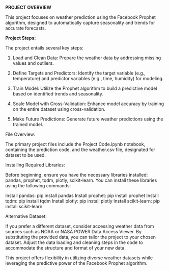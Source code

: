 <b>PROJECT OVERVIEW</b>

This project focuses on weather prediction using the Facebook Prophet algorithm, designed to automatically capture seasonality and trends for accurate forecasts.

<b>Project Steps:</b>

The project entails several key steps:

1. Load and Clean Data: Prepare the weather data by addressing missing values and outliers.

2. Define Targets and Predictors: Identify the target variable (e.g., temperature) and predictor variables (e.g., time, humidity) for modeling.

3. Train Model: Utilize the Prophet algorithm to build a predictive model based on identified trends and seasonality.

4. Scale Model with Cross-Validation: Enhance model accuracy by training on the entire dataset using cross-validation.

5. Make Future Predictions: Generate future weather predictions using the trained model.

File Overview:

The primary project files include the Project Code.ipynb notebook, containing the prediction code, and the weather.csv file, designated for dataset to be used.

Installing Required Libraries:

Before beginning, ensure you have the necessary libraries installed: pandas, prophet, tqdm, plotly, scikit-learn. You can install these libraries using the following commands:

Install pandas: pip install pandas
Install prophet: pip install prophet
Install tqdm: pip install tqdm
Install plotly: pip install plotly
Install scikit-learn: pip install scikit-learn

Alternative Dataset:

If you prefer a different dataset, consider accessing weather data from sources such as NOAA or NASA POWER Data Access Viewer. By substituting the provided data, you can tailor the project to your chosen dataset. Adjust the data loading and cleaning steps in the code to accommodate the structure and format of your new data.

This project offers flexibility in utilizing diverse weather datasets while leveraging the predictive power of the Facebook Prophet algorithm.
